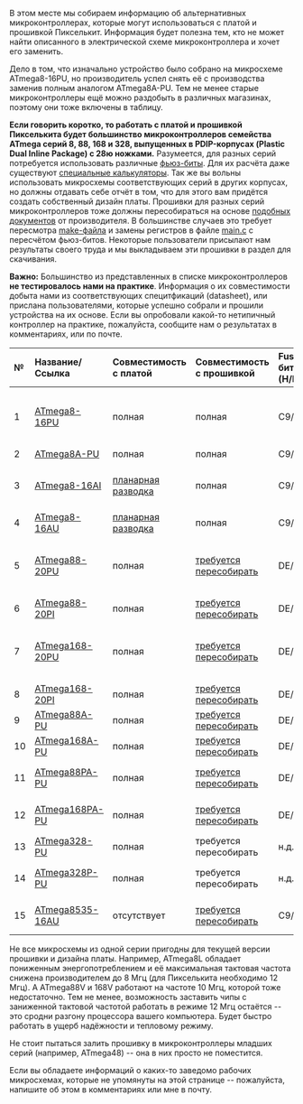 В этом месте мы собираем информацию об альтернативных микроконтроллерах, которые могут использоваться с платой и прошивкой Пикселькит. Информация будет полезна тем, кто не может найти описанного в электрической схеме микроконтроллера и хочет его заменить.

Дело в том, что изначально устройство было собрано на микросхеме ATmega8-16PU, но производитель успел снять её с производства заменив полным аналогом ATmega8A-PU. Тем не менее старые микроконтроллеры ещё можно раздобыть в различных магазинах, поэтому они тоже включены в таблицу.

**Если говорить коротко, то работать с платой и прошивкой Пикселькита будет большинство микроконтроллеров семейства ATmega серий 8, 88, 168 и 328, выпущенных в PDIP-корпусах (Plastic Dual Inline Package) с 28ю ножками.** Разумеется, для разных серий потребуется использовать различные [фьюз-биты](http://code.google.com/p/pixel-kit/wiki/PixelkitMaking#Прошивка_микроконтроллера). Для их расчёта даже существуют [специальные калькуляторы](http://avr.roboforum.ru/calc.html?part=ATmega8). Так же вы вольны использовать микросхемы соответствующих серий в других корпусах, но должны отдавать себе отчёт в том, что для этого вам придётся создать собственный дизайн платы. Прошивки для разных серий микроконтроллеров тоже должны пересобираться на основе [подобных документов](http://www.atmel.com/dyn/resources/prod_documents/doc2553.pdf) от производителя. В большинстве случаев это требует пересмотра [make-файла](http://code.google.com/p/pixel-kit/source/browse/trunk/src/Makefile) и замены регистров в файле [main.c](http://code.google.com/p/pixel-kit/source/browse/trunk/src/main.c) с пересчётом фьюз-битов. Некоторые пользователи присылают нам результаты своего труда и мы выкладываем эти прошивки в раздел для скачивания.

**Важно:** Большинство из представленных в списке микроконтроллеров **не тестировалось нами на практике**. Информация о их совместимости добыта нами из соответствующих специтфикаций (datasheet), или прислана пользователями, которые успешно собрали и прошили устройства на их основе. Если вы опробовали какой-то нетипичный контроллер на практике, пожалуйста, сообщите нам о результатах в комментариях, или по почте.

| **№** | **Название/Ссылка** | **Совместимость с платой** | **Совместимость с прошивкой** | **Fuse-биты (H/L)** | **Комментарии** |
|:--------|:----------------------------------|:-----------------------------------------------|:-----------------------------------------------------|:------------------------|:---------------------------|
|1 |[ATmega8-16PU](http://www.atmel.com/atmel/acrobat/2486s.pdf)|полная|полная|C9/9F|Снят с производства. Заменён производителем на ATmega8A-PU|
|2 |[ATmega8A-PU](http://www.atmel.com/dyn/resources/prod_documents/8159S.pdf)|полная|полная|C9/9F| -- |
|3 |[ATmega8-16AI](http://www.atmel.com/atmel/acrobat/2486s.pdf)| [планарная разводка](http://code.google.com/p/pixel-kit/downloads/detail?name=Pixelkit_PCB_SMD_Sprint.zip) |полная|C9/9F| Снят с производства. Корпус TQFP/MLF, 32 ножки |
|4 |[ATmega8-16AU](http://www.atmel.com/atmel/acrobat/2486s.pdf)| [планарная разводка](http://code.google.com/p/pixel-kit/downloads/detail?name=Pixelkit_PCB_SMD_Sprint.zip) |полная|C9/9F| Корпус TQFP/MLF, 32 ножки|
|5 |[ATmega88-20PU](http://www.atmel.cc/dyn/resources/prod_documents/2545S.pdf)|полная|[требуется пересобирать](http://code.google.com/p/pixel-kit/downloads/detail?name=Pixelkit_frm_M88.hex)|DE/DF|Снят с производства. Заменён производителем на ATmega88A-PU|
|6 |[ATmega88-20PI](http://www.atmel.cc/dyn/resources/prod_documents/2545S.pdf)|полная|[требуется пересобирать](http://code.google.com/p/pixel-kit/downloads/detail?name=Pixelkit_frm_M88.hex)|DE/DF|Снят с производства|
|7 |[ATmega168-20PU](http://www.atmel.cc/dyn/resources/prod_documents/2545S.pdf)|полная|[требуется пересобирать](http://code.google.com/p/pixel-kit/downloads/detail?name=Pixelkit_frm_M168.hex)|DE/DF|Снят с производства. Заменён производителем на ATmega168A-PU|
|8 |[ATmega168-20PI](http://www.atmel.cc/dyn/resources/prod_documents/2545S.pdf)|полная|[требуется пересобирать](http://code.google.com/p/pixel-kit/downloads/detail?name=Pixelkit_frm_M168.hex)|DE/DF|Снят с производства|
|9 |[ATmega88A-PU](http://atmel.com/dyn/resources/prod_documents/8271S.pdf)|полная|[требуется пересобирать](http://code.google.com/p/pixel-kit/downloads/detail?name=Pixelkit_frm_M88.hex)|DE/DF| -- |
|10|[ATmega168A-PU](http://atmel.com/dyn/resources/prod_documents/8271S.pdf)|полная|[требуется пересобирать](http://code.google.com/p/pixel-kit/downloads/detail?name=Pixelkit_frm_M168.hex)|DE/DF| Используется в Arduino |
|11|[ATmega88PA-PU](http://atmel.com/dyn/resources/prod_documents/8271S.pdf)|полная|[требуется пересобирать](http://code.google.com/p/pixel-kit/downloads/detail?name=Pixelkit_frm_M88.hex)|DE/DF| picoPower -- оптимизированное энергопотребление |
|12|[ATmega168PA-PU](http://atmel.com/dyn/resources/prod_documents/8271S.pdf)|полная|[требуется пересобирать](http://code.google.com/p/pixel-kit/downloads/detail?name=Pixelkit_frm_M168.hex)|DE/DF| picoPower -- оптимизированное энергопотребление |
|13|[ATmega328-PU](http://atmel.com/dyn/resources/prod_documents/8271S.pdf)|полная|требуется пересобирать|н.д.| -- |
|14|[ATmega328P-PU](http://atmel.com/dyn/resources/prod_documents/8271S.pdf)|полная|требуется пересобирать|н.д.| picoPower -- оптимизированное энергопотребление |
|15|[ATmega8535-16AU](http://www.atmel.com/dyn/resources/prod_documents/doc2502.pdf)|отсутствует|[требуется пересобирать](http://code.google.com/p/pixel-kit/downloads/detail?name=Pixelkit_frm_M8535.hex)|C9/9F| Очень громоздкий МК для наших задач |

Не все микросхемы из одной серии пригодны для текущей версии прошивки и дизайна платы. Например, ATmega8L обладает пониженным энергопотреблением и её максимальная тактовая частота снижена производителем до 8 Мгц (для Пикселькита необходимо 12 Мгц). А ATmega88V и 168V работают на частоте 10 Мгц, которой тоже недостаточно. Тем не менее, возможность заставить чипы с заниженной тактовой частотой работать в режиме 12 Мгц остаётся -- это сродни разгону процессора вашего компьютера. Будет быстро работать в ущерб надёжности и тепловому режиму.

Не стоит пытаться залить прошивку в микроконтроллеры младших серий (например, ATmega48) -- она в них просто не поместится.

Если вы обладаете информаций о каких-то заведомо рабочих микросхемах, которые не упомянуты на этой странице -- пожалуйста, напишите об этом в комментариях или мне в почту.